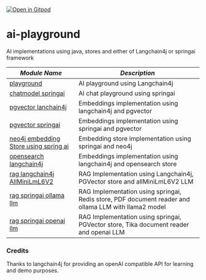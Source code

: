 [![Open in Gitpod](https://gitpod.io/button/open-in-gitpod.svg)](https://gitpod.io/#https://github.com/rajadilipkolli/ai-playground)

# ai-playground

AI implementations using java, stores and either of Langchain4j or springai framework

| **_Module Name_**                                                         | **_Description_**                                                                                    |
|---------------------------------------------------------------------------|------------------------------------------------------------------------------------------------------|
| [playground](./playground)                                                | AI playground using Langchain4j                                                                      |
| [chatmodel springai](./chatmodel-springai)                                | AI chat playground using springai                                                                    |
| [pgvector lanchain4j](./embeddingstores/pgvector-langchain4j)             | Embeddings implementation using langchain4j and pgvector                                             |
| [pgvector springai](./embeddingstores/pgvector-springai)                  | Embeddings implementation using springai and pgvector                                                |
| [neo4j embedding Store using spring ai](./embeddingstores/neo4j-springai) | Embedding store implementation using springai and neo4j                                              |
| [opensearch langchain4j](./embeddingstores/opensearch-langchain4j)        | Embeddings implementation using langchain4j and opensearch store                                     |
| [rag langchain4j AllMiniLmL6V2](./rag/rag-langchain4j-AllMiniLmL6V2-llm)  | RAG Implementation using Langchain4j, PGVector store and allMiniLmL6V2 LLM                           |
| [rag springai ollama llm](./rag/rag-springai-ollama-llm)                  | RAG Implementation using springai, Redis store, PDF document reader and ollama LLM with llama2 model |
| [rag springai openai llm](./rag/rag-springai-openai-llm)                  | RAG Implementation using springai, PGVector store, Tika document reader and openai LLM               |

### Credits
Thanks to langchain4j for providing an openAI compatible API for learning and demo purposes.